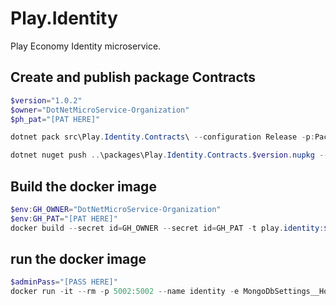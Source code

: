 # Play.Identity
Play Economy Identity microservice.

## Create and publish package Contracts
```powershell
$version="1.0.2"
$owner="DotNetMicroService-Organization"
$ph_pat="[PAT HERE]"

dotnet pack src\Play.Identity.Contracts\ --configuration Release -p:PackageVersion=$version -p:RepositoryUrl=https://github.com/$owner/play.identity -o ..\packages

dotnet nuget push ..\packages\Play.Identity.Contracts.$version.nupkg --api-key $ph_pat --source "github"
```

## Build the docker image
```powershell
$env:GH_OWNER="DotNetMicroService-Organization"
$env:GH_PAT="[PAT HERE]"
docker build --secret id=GH_OWNER --secret id=GH_PAT -t play.identity:$version .
```

## run the docker image
```powershell
$adminPass="[PASS HERE]"
docker run -it --rm -p 5002:5002 --name identity -e MongoDbSettings__Host=mongo -e RabbitMqSettings__Host=rabbitmq -e IdentitySettings__AdminUserPassword=$adminPass --network playinfra_default play.identity:$version
```